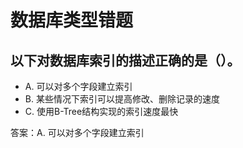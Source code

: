# 数据库类型错题

## 以下对数据库索引的描述正确的是（）。
- A. 可以对多个字段建立索引
- B. 某些情况下索引可以提高修改、删除记录的速度
- C. 使用B-Tree结构实现的索引速度最快

答案：A. 可以对多个字段建立索引
